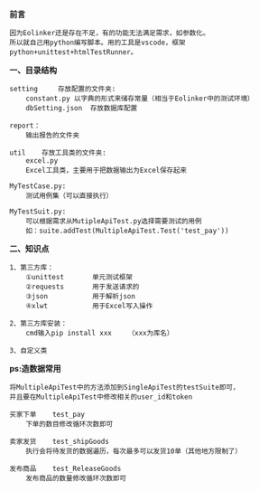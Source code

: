 **前言**

    因为Eolinker还是存在不足，有的功能无法满足需求，如参数化。
    所以就自己用python编写脚本。用的工具是vscode，框架python+unittest+htmlTestRunner。

**一、目录结构**

    setting     存放配置的文件夹:
        constant.py 以字典的形式来储存常量（相当于Eolinker中的测试环境）
        dbSetting.json  存放数据库配置
    
    report：
        输出报告的文件夹
    
    util    存放工具类的文件夹:
        excel.py
        Excel工具类，主要用于把数据输出为Excel保存起来
       
    MyTestCase.py:
        测试用例集（可以直接执行）
        
    MyTestSuit.py:
        可以根据需求从MutipleApiTest.py选择需要测试的用例
        如：suite.addTest(MultipleApiTest.Test('test_pay'))

**二、知识点**

    1、第三方库：
        ①unittest		单元测试框架
        ②requests		用于发送请求的
        ③json			用于解析json
        ④xlwt			用于Excel写入操作
    
    2、第三方库安装：
        cmd输入pip install xxx	（xxx为库名）
    
    3、自定义类
    
**ps:造数据常用**
    
    将MultipleApiTest中的方法添加到SingleApiTest的testSuite即可，
    并且要在MultipleApiTest中修改相关的user_id和token
    
    买家下单    test_pay
        下单的数目修改循环次数即可
        
    卖家发货    test_shipGoods
        执行会将待发货的数据遍历，每次最多可以发货10单（其他地方限制了）
    
    发布商品    test_ReleaseGoods
        发布商品的数量修改循环次数即可

